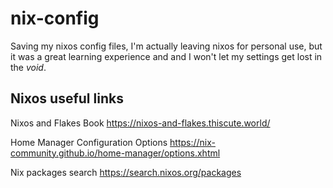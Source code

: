 # nix-config

Saving my nixos config files, I'm actually leaving nixos for personal use, but it was a great learning experience and and I won't let my settings get lost in the *void*.

## Nixos useful links
Nixos and Flakes Book
https://nixos-and-flakes.thiscute.world/

Home Manager Configuration Options
https://nix-community.github.io/home-manager/options.xhtml

Nix packages search
https://search.nixos.org/packages
